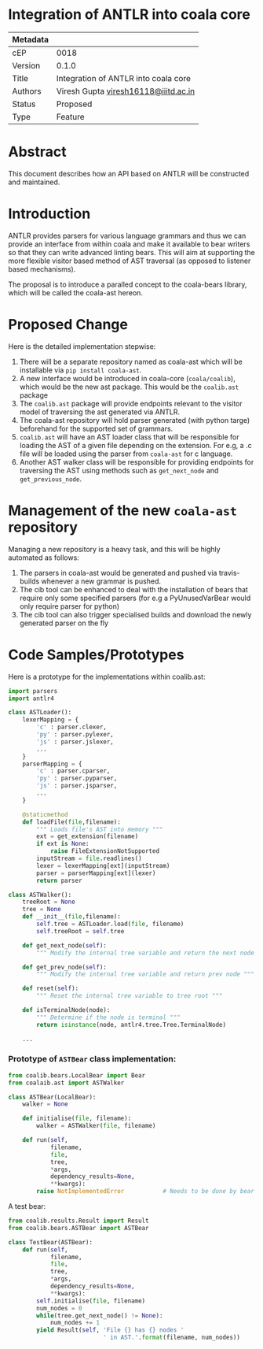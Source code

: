 # Integration of ANTLR into coala core

| Metadata     |                                         |
| ------------ |-----------------------------------------|
| cEP          | 0018                                    |
| Version      | 0.1.0                                   |
| Title        | Integration of ANTLR into coala core    |
| Authors      | Viresh Gupta <viresh16118@iiitd.ac.in>  |
| Status       | Proposed                                |
| Type         | Feature                                 |

# Abstract

This document describes how an API based on ANTLR will be constructed and
maintained.

# Introduction

ANTLR provides parsers for various language grammars and thus we can provide
an interface from within coala and make it available to bear writers so that
they can write advanced linting bears. This will aim at supporting the more
flexible visitor based method of AST traversal (as opposed to listener based
mechanisms).

The proposal is to introduce a paralled concept to the coala-bears library,
which will be called the coala-ast hereon.

# Proposed Change

Here is the detailed implementation stepwise:

1. There will be a separate repository named as coala-ast which will be
installable via ```pip install coala-ast```.
2. A new interface would be introduced in coala-core (```coala/coalib```),
which would be the new ast package. This would be the ```coalib.ast``` package
3. The ```coalib.ast``` package will provide endpoints relevant to the visitor
model of traversing the ast generated via ANTLR.
4. The coala-ast repository will hold parser generated (with python targe)
beforehand for the supported set of grammars.
5. ```coalib.ast``` will have an AST loader class that will be responsible for
loading the AST of a given file depending on the extension.
For e.g, a .c file will be loaded using the parser from ```coala-ast``` for c
language.
6. Another AST walker class will be responsible for providing endpoints for
traversing the AST using methods such as ```get_next_node``` and
```get_previous_node```.

# Management of the new ```coala-ast``` repository

Managing a new repository is a heavy task, and this will be highly automated as
follows:

1. The parsers in coala-ast would be generated and pushed via travis-builds
whenever a new grammar is pushed.
2. The cib tool can be enhanced to deal with the installation of bears that
require only some specified parsers (for e.g a PyUnusedVarBear would only
require parser for python)
3. The cib tool can also trigger specialised builds and download the newly
generated parser on the fly

# Code Samples/Prototypes
Here is a prototype for the implementations within coalib.ast:

```python
import parsers
import antlr4

class ASTLoader():
    lexerMapping = {
        'c' : parser.clexer,
        'py' : parser.pylexer,
        'js' : parser.jslexer,
        ...
    }
    parserMapping = {
        'c' : parser.cparser,
        'py' : parser.pyparser,
        'js' : parser.jsparser,
        ...
    }

    @staticmethod
    def loadFile(file,filename):
        """ Loads file's AST into memory """
        ext = get_extension(filename)
        if ext is None:
            raise FileExtensionNotSupported
        inputStream = file.readlines()
        lexer = lexerMapping[ext](inputStream)
        parser = parserMapping[ext](lexer)
        return parser

class ASTWalker():
    treeRoot = None
    tree = None
    def __init__(file,filename):
        self.tree = ASTLoader.load(file, filename)
        self.treeRoot = self.tree

    def get_next_node(self):
        """ Modify the internal tree variable and return the next node """

    def get_prev_node(self):
        """ Modify the internal tree variable and return prev node """

    def reset(self):
        """ Reset the internal tree variable to tree root """

    def isTerminalNode(node):
        """ Determine if the node is terminal """
        return isinstance(node, antlr4.tree.Tree.TerminalNode)

    ...

```


### Prototype of  `ASTBear` class implementation:

```python
from coalib.bears.LocalBear import Bear
from coalaib.ast import ASTWalker

class ASTBear(LocalBear):
    walker = None

    def initialise(file, filename):
        walker = ASTWalker(file, filename)

    def run(self,
            filename,
            file,
            tree,
            *args,
            dependency_results=None,
            **kwargs):
        raise NotImplementedError           # Needs to be done by bear

```

A test bear:

```python
from coalib.results.Result import Result
from coalib.bears.ASTBear import ASTBear

class TestBear(ASTBear):
    def run(self,
            filename,
            file,
            tree,
            *args,
            dependency_results=None,
            **kwargs):
        self.initialise(file, filename)
        num_nodes = 0
        while(tree.get_next_node() != None):
            num_nodes += 1
        yield Result(self, 'File {} has {} nodes '
                           ' in AST.'.format(filename, num_nodes))

```
